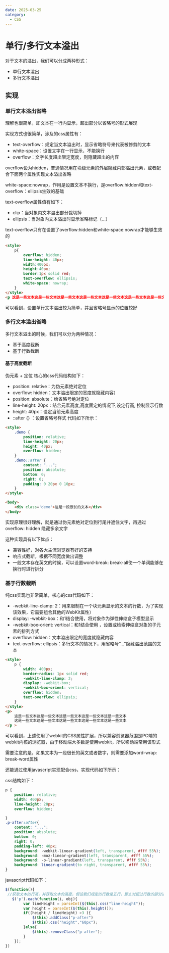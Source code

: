 ```yaml
---
date: 2025-03-25
category:
  - CSS
---
```


# 单行/多行文本溢出
对于文本的溢出，我们可以分成两种形式：
- 单行文本溢出
- 多行文本溢出

## 实现

### 单行文本溢出省略
理解也很简单，即文本在一行内显示，超出部分以省略号的形式展现

实现方式也很简单，涉及的css属性有：
- text-overflow：规定当文本溢出时，显示省略符号来代表被修剪的文本
- white-space：设置文字在一行显示，不能换行
- overflow：文字长度超出限定宽度，则隐藏超出的内容

overflow设为hidden，普通情况用在块级元素的外层隐藏内部溢出元素，或者配合下面两个属性实现文本溢出省略

white-space:nowrap，作用是设置文本不换行，是overflow:hidden和text-overflow：ellipsis生效的基础

text-overflow属性值有如下：
- clip：当对象内文本溢出部分裁切掉
- ellipsis：当对象内文本溢出时显示省略标记（...）

text-overflow只有在设置了overflow:hidden和white-space:nowrap才能够生效的
```html
<style>
    p{
        overflow: hidden;
        line-height: 40px;
        width:400px;
        height:40px;
        border:1px solid red;
        text-overflow: ellipsis;
        white-space: nowrap;
    }
</style>
<p 这是一些文本这是一些文本这是一些文本这是一些文本这是一些文本这是一些文本这是一些文本这是一些文本这是一些文本这是一些文本</p >
```

可以看到，设置单行文本溢出较为简单，并且省略号显示的位置较好

### 多行文本溢出省略
多行文本溢出的时候，我们可以分为两种情况：
- 基于高度截断
- 基于行数截断

#### 基于高度截断
伪元素 + 定位
核心的css代码结构如下：
- position: relative：为伪元素绝对定位
- overflow: hidden：文本溢出限定的宽度就隐藏内容）
- position: absolute：给省略号绝对定位
- line-height: 20px：结合元素高度,高度固定的情况下,设定行高, 控制显示行数
- height: 40px：设定当前元素高度
- ::after {} ：设置省略号样式
代码如下所示：
```html
<style>
    .demo {
        position: relative;
        line-height: 20px;
        height: 40px;
        overflow: hidden;
    }
    .demo::after {
        content: "...";
        position: absolute;
        bottom: 0;
        right: 0;
        padding: 0 20px 0 10px;
    }
</style>

<body>
    <div class='demo'>这是一段很长的文本</div>
</body>
```
实现原理很好理解，就是通过伪元素绝对定位到行尾并遮住文字，再通过 overflow: hidden 隐藏多余文字

这种实现具有以下优点：
- 兼容性好，对各大主流浏览器有好的支持
- 响应式截断，根据不同宽度做出调整
- 一般文本存在英文的时候，可以设置word-break: break-all使一个单词能够在换行时进行拆分

### 基于行数截断
纯css实现也非常简单，核心的css代码如下：
- -webkit-line-clamp: 2：用来限制在一个块元素显示的文本的行数，为了实现该效果，它需要组合其他的WebKit属性）
- display: -webkit-box：和1结合使用，将对象作为弹性伸缩盒子模型显示
- -webkit-box-orient: vertical：和1结合使用 ，设置或检索伸缩盒对象的子元素的排列方式
- overflow: hidden：文本溢出限定的宽度就隐藏内容
- text-overflow: ellipsis：多行文本的情况下，用省略号“…”隐藏溢出范围的文本

```html
<style>
    p {
        width: 400px;
        border-radius: 1px solid red;
        -webkit-line-clamp: 2;
        display: -webkit-box;
        -webkit-box-orient: vertical;
        overflow: hidden;
        text-overflow: ellipsis;
    }
</style>
<p>
    这是一些文本这是一些文本这是一些文本这是一些文本这是一些文本
    这是一些文本这是一些文本这是一些文本这是一些文本这是一些文本
</p >
```
可以看到，上述使用了webkit的CSS属性扩展，所以兼容浏览器范围是PC端的webkit内核的浏览器，由于移动端大多数是使用webkit，所以移动端常用该形式

需要注意的是，如果文本为一段很长的英文或者数字，则需要添加word-wrap: break-word属性

还能通过使用javascript实现配合css，实现代码如下所示：

css结构如下：
```css
p {
    position: relative;
    width: 400px;
    line-height: 20px;
    overflow: hidden;

}
.p-after:after{
    content: "..."; 
    position: absolute; 
    bottom: 0; 
    right: 0; 
    padding-left: 40px;
    background: -webkit-linear-gradient(left, transparent, #fff 55%);
    background: -moz-linear-gradient(left, transparent, #fff 55%);
    background: -o-linear-gradient(left, transparent, #fff 55%);
    background: linear-gradient(to right, transparent, #fff 55%);
}
```
javascript代码如下：
```js
$(function(){
 //获取文本的行高，并获取文本的高度，假设我们规定的行数是五行，那么对超过行数的部分进行限制高度，并加上省略号
   $('p').each(function(i, obj){
        var lineHeight = parseInt($(this).css("line-height"));
        var height = parseInt($(this).height());
        if((height / lineHeight) >3 ){
            $(this).addClass("p-after")
            $(this).css("height","60px");
        }else{
            $(this).removeClass("p-after");
        }
    });
})

```








